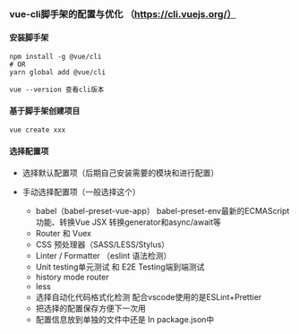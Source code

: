 ### vue-cli脚手架的配置与优化 （https://cli.vuejs.org/）

#### 安装脚手架
```
npm install -g @vue/cli
# OR
yarn global add @vue/cli

vue --version 查看cli版本
```
#### 基于脚手架创建项目
```
vue create xxx
```
#### 选择配置项
+ 选择默认配置项（后期自己安装需要的模块和进行配置）
+ 手动选择配置项（一般选择这个）

  - babel（babel-preset-vue-app）
      babel-preset-env最新的ECMAScript功能、转换Vue JSX 转换generator和async/await等
  - Router 和 Vuex
  - CSS 预处理器（SASS/LESS/Stylus）
  - Linter / Formatter （eslint 语法检测）
  - Unit testing单元测试 和 E2E Testing端到端测试
  - history mode router
  - less 
  - 选择自动化代码格式化检测
   配合vscode使用的是ESLint+Prettier           
  - 把选择的配置保存方便下一次用
  - 配置信息放到单独的文件中还是 In package.json中
